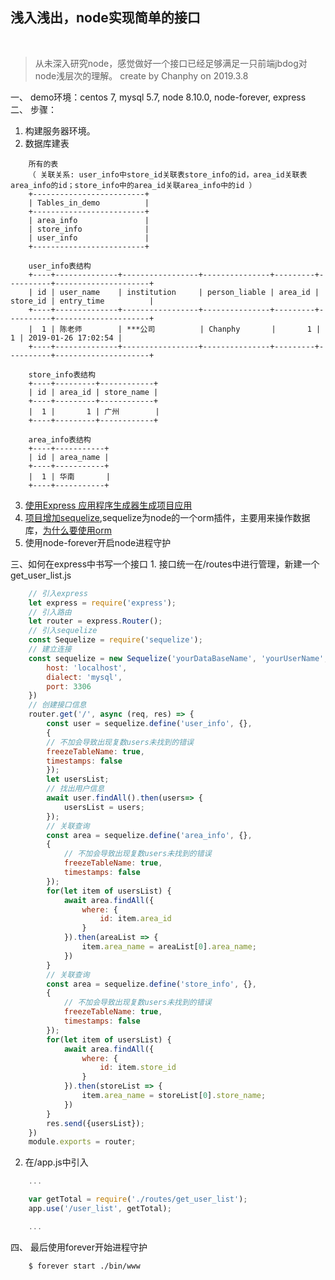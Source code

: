 ## 浅入浅出，node实现简单的接口
<br />  

> 从未深入研究node，感觉做好一个接口已经足够满足一只前端jbdog对node浅层次的理解。  create by Chanphy on 2019.3.8 

一、 demo环境：centos 7, mysql 5.7, node 8.10.0, node-forever, express
二、 步骤：
1. 构建服务器环境。
2. 数据库建表
```
    所有的表
    （ 关联关系: user_info中store_id关联表store_info的id，area_id关联表area_info的id；store_info中的area_id关联area_info中的id ）
    +-------------------------+
    | Tables_in_demo          |
    +-------------------------+
    | area_info               |
    | store_info              |
    | user_info               |
    +-------------------------+  

    user_info表结构
    +----+--------------+-----------------+---------------+---------+----------+---------------------+
    | id | user_name    | institution     | person_liable | area_id | store_id | entry_time          |
    +----+--------------+-----------------+---------------+---------+----------+---------------------+
    |  1 | 陈老师        | ***公司          | Chanphy       |       1 |        1 | 2019-01-26 17:02:54 |
    +----+--------------+-----------------+---------------+---------+----------+---------------------+   

    store_info表结构
    +----+---------+------------+
    | id | area_id | store_name |
    +----+---------+------------+
    |  1 |       1 | 广州        |
    +----+---------+------------+  

    area_info表结构
    +----+-----------+
    | id | area_name |
    +----+-----------+
    |  1 | 华南       |
    +----+-----------+   
```
3. [使用Express 应用程序生成器生成项目应用](http://www.expressjs.com.cn/starter/generator.html)
4. [项目增加sequelize](http://docs.sequelizejs.com/manual/installation/getting-started.html),sequelize为node的一个orm插件，主要用来操作数据库，[为什么要使用orm](https://www.baidu.com/s?ie=utf-8&f=8&rsv_bp=1&tn=baidu&wd=%E4%B8%BA%E4%BB%80%E4%B9%88%E8%A6%81%E4%BD%BF%E7%94%A8orm&oq=markdown%2520%25E8%25AF%25AD%25E6%25B3%2595%2520%25E8%25A1%25A8%25E6%25A0%25BC&rsv_pq=95bde1d100028cbb&rsv_t=23c11cemyUo0KFz4ZQgFxvg03YbzC5khsbXB%2F12n7swWWh8%2F93RdDkr74Jc&rqlang=cn&rsv_enter=1&inputT=4142&rsv_sug3=42&rsv_sug1=32&rsv_sug7=100&rsv_sug2=0&rsv_sug4=4142)
5. 使用node-forever开启node进程守护  

三、如何在express中书写一个接口
    1. 接口统一在/routes中进行管理，新建一个get_user_list.js
```javascript
    // 引入express
    let express = require('express');
    // 引入路由
    let router = express.Router();
    // 引入sequelize
    const Sequelize = require('sequelize');
    // 建立连接
    const sequelize = new Sequelize('yourDataBaseName', 'yourUserName', 'yourPassword', {
        host: 'localhost',
        dialect: 'mysql',
        port: 3306
    })
    // 创建接口信息
    router.get('/', async (req, res) => {
        const user = sequelize.define('user_info', {},
        {
        // 不加会导致出现复数users未找到的错误
        freezeTableName: true,
        timestamps: false
        });
        let usersList;
        // 找出用户信息
        await user.findAll().then(users=> {
            usersList = users;
        });
        // 关联查询
        const area = sequelize.define('area_info', {},
        {
            // 不加会导致出现复数users未找到的错误
            freezeTableName: true,
            timestamps: false
        });
        for(let item of usersList) {
            await area.findAll({
                where: {
                    id: item.area_id
                }
            }).then(areaList => {
                item.area_name = areaList[0].area_name;
            })
        }
        // 关联查询
        const area = sequelize.define('store_info', {},
        {
            // 不加会导致出现复数users未找到的错误
            freezeTableName: true,
            timestamps: false
        });
        for(let item of usersList) {
            await area.findAll({
                where: {
                    id: item.store_id
                }
            }).then(storeList => {
                item.area_name = storeList[0].store_name;
            })
        }
        res.send({usersList});
    })
    module.exports = router;
```
2. 在/app.js中引入
```javascript
    ...  

    var getTotal = require('./routes/get_user_list');
    app.use('/user_list', getTotal);  

    ...
```  
四、 最后使用forever开始进程守护
```
    $ forever start ./bin/www
```
